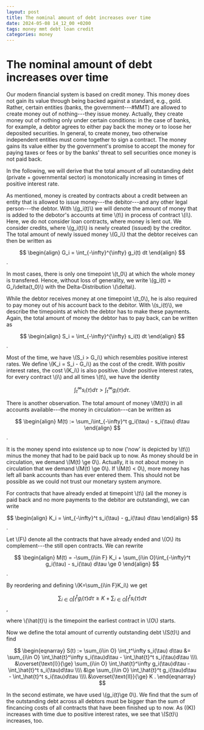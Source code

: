 ```yaml
---
layout: post
title: The nominal amount of debt increases over time
date: 2024-05-08 14_12_00 +0200
tags: money mmt debt loan credit
categories: money
---
```

# The nominal amount of debt increases over time

Our modern financial system is based on credit money. This money does not gain its value through being backed against a standard, e.g., gold. Rather, certain entities (banks, the government---#MMT) are allowed to create money out of nothing---they issue money. Actually, they create money out of nothing only under certain conditions: in the case of banks, for example, a debtor agrees to either pay back the money or to loose her deposited securities. In general, to create money, two otherwise independent entities must come together to sign a contract. The money gains its value either by the government's promise to accept the money for paying taxes or fees or by the banks' threat to sell securities once money is not paid back. 

In the following, we will derive that the total amount of all outstanding debt (private + governmental sector) is monotonically increasing in times of positive interest rate.

As mentioned, money is created by contracts about a credit between an entity that is allowed to issue money---the debitor---and any other legal person---the debtor. With \\(g_i(t)\\) we will denote the amount of money that is added to the debotor's accounts at time \\(t\\) in process of contract \\(i\\). Here, we do not consider loan contracts, where money is lent out. We consider credits, where \\(g_i(t)\\) is newly created (issued) by the creditor. The total amount of newly issued money \\(G_i\\) that the debtor receives can then be written as

$$
\begin{align}
G_i = \int_{-\infty}^{\infty} g_i(t) dt
\end{align}
$$.

In most cases, there is only one timepoint \\(t_0\\) at which the whole money is transfered. Hence, without loss of generality, we write \\(g_i(t) = G_i\delta(t_0)\\) with the Delta-Distribution \\(\delta\\).

While the debtor receives money at one timepoint \\(t_0\\), he is also required to pay money out of his account back to the debitor. With \\(s_i(t)\\), we describe the timepoints at which the debtor has to make these payments. Again, the total amount of money the debtor has to pay back, can be written as

$$
\begin{align}
S_i = \int_{-\infty}^{\infty} s_i(t) dt
\end{align}
$$.

Most of the time, we have \\(S_i > G_i\\) which resembles positive interest rates. We define \\(K_i = S_i - G_i\\) as the cost of the credit. With positiv interest rates, the cost \\(K_i\\) is also positive. Under positive interest rates, for every contract \\(i\\) and all times \\(t\\), we have the identity

$$
\begin{equation}\tag{I}
\int_t^\infty s_i(\tau) d\tau > \int_t^\infty g_i(\tau) d\tau.
\end{equation}
$$

There is another observation. The total amount of money \\(M(t)\\) in all accounts available---the money in circulation---can be written as

$$
\begin{align}
M(t) := \sum_i\int_{-\infty}^t g_i(\tau) - s_i(\tau) d\tau
\end{align}
$$.

It is the money spend into existence up to now ('now' is depicted by \\(t\\)) minus the money that had to be paid back up to now. As money should be in circulation, we demand \\(M(t) \ge 0\\). Actually, it is not about money in circulation that we demand \\(M(t) \ge 0\\). If \\(M(t) < 0\\), more money has left all bank accounts than has ever entered them. This should not be possible as we could not trust our monetary system anymore.

For contracts that have already ended at timepoint \\(t\\) (all the money is paid back and no more payments to the debitor are outstanding), we can write

$$
\begin{align}
K_i = \int_{-\infty}^t s_i(\tau) - g_i(\tau) d\tau
\end{align}
$$.

Let \\(F\\) denote all the contracts that have already ended and \\(O\\) its complement---the still open contracts. We can rewrite

$$
\begin{align}
M(t) = -\sum_{i\in F} K_i + \sum_{i\in O}\int_{-\infty}^t g_i(\tau) - s_i(\tau) d\tau \ge 0
\end{align}
$$.

By reordering and defining \\(K=\sum_{i\in F}K_i\\) we get

$$
\begin{equation}\tag{II}
\sum_{i\in O} \int_{\hat{t}}^t g_i(\tau)d\tau \ge K + \sum_{i\in O}\int_\hat{t}^t s_i(\tau)d\tau
\end{equation}
$$,

where \\(\hat{t}\\) is the timepoint the earliest contract in \\(O\\) starts.

Now we define the total amount of currently outstanding debt \\(S(t)\\) and find

$$
\begin{eqnarray}
S(t) := \sum_{i\in O} \int_t^\infty s_i(\tau) d\tau &= \sum_{i\in O} \int_\hat{t}^\infty s_i(\tau)d\tau - \int_\hat{t}^t s_i(\tau)d\tau \\\\
&\overset{\text{I}}{\ge} \sum_{i\in O} \int_\hat{t}^\infty g_i(\tau)d\tau - \int_\hat{t}^t s_i(\tau)d\tau \\\\
&\ge \sum_{i\in O} \int_\hat{t}^t g_i(\tau)d\tau - \int_\hat{t}^t s_i(\tau)d\tau \\\\
&\overset{\text{II}}{\ge} K .
\end{eqnarray}
$$

In the second estimate, we have used \\(g_i(t)\ge 0\\). We find that the sum of the outstanding debt across all debtors must be bigger than the sum of fincancing costs of all contracts that have been finished up to now. As \((K\)) increases with time due to positive interest rates, we see that \\(S(t)\\) increases, too.
